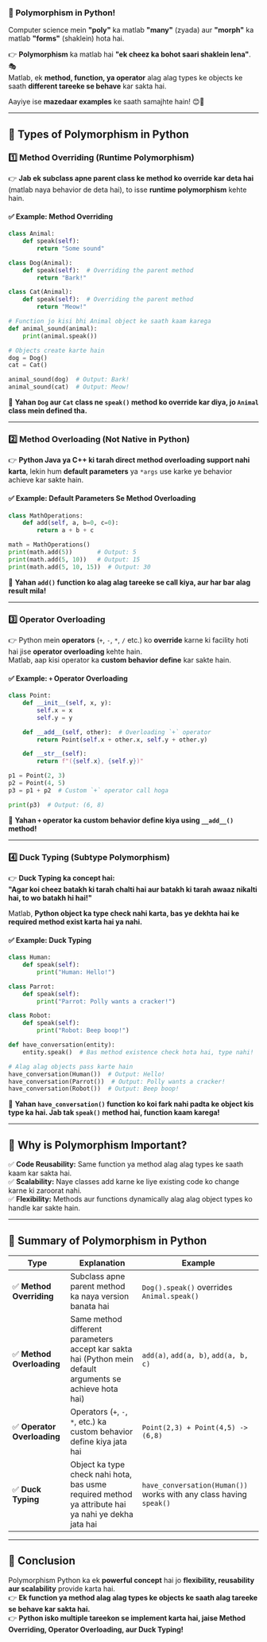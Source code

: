### **🐍 Polymorphism in Python!**  

Computer science mein **"poly"** ka matlab **"many"** (zyada) aur **"morph"** ka matlab **"forms"** (shaklein) hota hai.  

👉 **Polymorphism** ka matlab hai **"ek cheez ka bohot saari shaklein lena"**. 🎭  
Matlab, ek **method, function, ya operator** alag alag types ke objects ke saath **different tareeke se behave** kar sakta hai.  

Aayiye ise **mazedaar examples** ke saath samajhte hain! 😊🚀  

---

## **🔹 Types of Polymorphism in Python**  

### **1️⃣ Method Overriding (Runtime Polymorphism)**
👉 **Jab ek subclass apne parent class ke method ko override kar deta hai** (matlab naya behavior de deta hai), to isse **runtime polymorphism** kehte hain.  

#### **✅ Example: Method Overriding**
```python
class Animal:
    def speak(self):
        return "Some sound"

class Dog(Animal):
    def speak(self):  # Overriding the parent method
        return "Bark!"

class Cat(Animal):
    def speak(self):  # Overriding the parent method
        return "Meow!"

# Function jo kisi bhi Animal object ke saath kaam karega
def animal_sound(animal):
    print(animal.speak())

# Objects create karte hain
dog = Dog()
cat = Cat()

animal_sound(dog)  # Output: Bark!
animal_sound(cat)  # Output: Meow!
```
📌 **Yahan `Dog` aur `Cat` class ne `speak()` method ko override kar diya, jo `Animal` class mein defined tha.**  

---

### **2️⃣ Method Overloading (Not Native in Python)**
👉 **Python Java ya C++ ki tarah direct method overloading support nahi karta**, lekin hum **default parameters** ya `*args` use karke ye behavior achieve kar sakte hain.  

#### **✅ Example: Default Parameters Se Method Overloading**
```python
class MathOperations:
    def add(self, a, b=0, c=0):
        return a + b + c

math = MathOperations()
print(math.add(5))       # Output: 5
print(math.add(5, 10))   # Output: 15
print(math.add(5, 10, 15))  # Output: 30
```
📌 **Yahan `add()` function ko alag alag tareeke se call kiya, aur har bar alag result mila!**  

---

### **3️⃣ Operator Overloading**
👉 Python mein **operators** (`+`, `-`, `*`, `/` etc.) ko **override** karne ki facility hoti hai jise **operator overloading** kehte hain.  
Matlab, aap kisi operator ka **custom behavior define** kar sakte hain.  

#### **✅ Example: `+` Operator Overloading**
```python
class Point:
    def __init__(self, x, y):
        self.x = x
        self.y = y

    def __add__(self, other):  # Overloading `+` operator
        return Point(self.x + other.x, self.y + other.y)

    def __str__(self):
        return f"({self.x}, {self.y})"

p1 = Point(2, 3)
p2 = Point(4, 5)
p3 = p1 + p2  # Custom `+` operator call hoga

print(p3)  # Output: (6, 8)
```
📌 **Yahan `+` operator ka custom behavior define kiya using `__add__()` method!**  

---

### **4️⃣ Duck Typing (Subtype Polymorphism)**
👉 **Duck Typing ka concept hai:**  
**"Agar koi cheez batakh ki tarah chalti hai aur batakh ki tarah awaaz nikalti hai, to wo batakh hi hai!"**  

Matlab, **Python object ka type check nahi karta, bas ye dekhta hai ke required method exist karta hai ya nahi.**  

#### **✅ Example: Duck Typing**
```python
class Human:
    def speak(self):
        print("Human: Hello!")

class Parrot:
    def speak(self):
        print("Parrot: Polly wants a cracker!")

class Robot:
    def speak(self):
        print("Robot: Beep boop!")

def have_conversation(entity):
    entity.speak()  # Bas method existence check hota hai, type nahi!

# Alag alag objects pass karte hain
have_conversation(Human())  # Output: Hello!
have_conversation(Parrot())  # Output: Polly wants a cracker!
have_conversation(Robot())  # Output: Beep boop!
```
📌 **Yahan `have_conversation()` function ko koi fark nahi padta ke object kis type ka hai. Jab tak `speak()` method hai, function kaam karega!**  

---

## **🔹 Why is Polymorphism Important?**
✅ **Code Reusability:** Same function ya method alag alag types ke saath kaam kar sakta hai.  
✅ **Scalability:** Naye classes add karne ke liye existing code ko change karne ki zaroorat nahi.  
✅ **Flexibility:** Methods aur functions dynamically alag alag object types ko handle kar sakte hain.  

---

## **🚀 Summary of Polymorphism in Python**
| **Type** | **Explanation** | **Example** |
|----------|---------------|------------|
| ✅ **Method Overriding** | Subclass apne parent method ka naya version banata hai | `Dog().speak()` overrides `Animal.speak()` |
| ✅ **Method Overloading** | Same method different parameters accept kar sakta hai (Python mein default arguments se achieve hota hai) | `add(a)`, `add(a, b)`, `add(a, b, c)` |
| ✅ **Operator Overloading** | Operators (`+`, `-`, `*`, etc.) ka custom behavior define kiya jata hai | `Point(2,3) + Point(4,5) -> (6,8)` |
| ✅ **Duck Typing** | Object ka type check nahi hota, bas usme required method ya attribute hai ya nahi ye dekha jata hai | `have_conversation(Human())` works with any class having `speak()` |

---

## **🎯 Conclusion**
Polymorphism Python ka ek **powerful concept** hai jo **flexibility, reusability aur scalability** provide karta hai.  
👉 **Ek function ya method alag alag types ke objects ke saath alag tareeke se behave kar sakta hai.**  
👉 **Python isko multiple tareekon se implement karta hai, jaise Method Overriding, Operator Overloading, aur Duck Typing!**  



